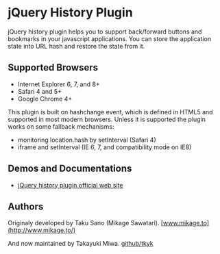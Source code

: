 # jQuery History Plugin

jQuery history plugin helps you to support back/forward buttons and bookmarks in your javascript applications.
You can store the application state into URL hash and restore the state from it.

## Supported Browsers

- Internet Explorer 6, 7, and 8+
- Safari 4 and 5+
- Google Chrome 4+

This plugin is built on hashchange event, which is defined in HTML5 and supported in most modern browsers.
Unless it is supported the plugin works on some fallback mechanisms:

- monitoring location.hash by setInterval (Safari 4)
- iframe and setInterval (IE 6, 7, and compatibility mode on IE8)

## Demos and Documentations

- [jQuery history plugin official web site](http://tkyk.github.com/jquery-history-plugin/)

## Authors

Originaly developed by Taku Sano (Mikage Sawatari). [www.mikage.to](http://www.mikage.to/)

And now maintained by Takayuki Miwa. [github/tkyk](http://github.com/tkyk/)
